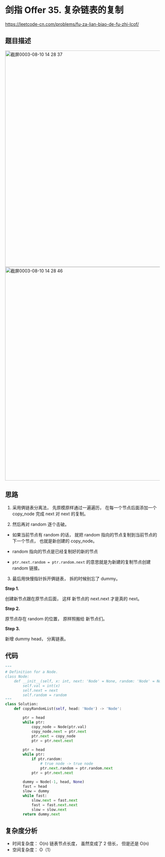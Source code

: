 剑指 Offer 35. 复杂链表的复制
====
https://leetcode-cn.com/problems/fu-za-lian-biao-de-fu-zhi-lcof/

## 题目描述
<img width="701" alt="截屏0003-08-10 14 28 37" src="https://user-images.githubusercontent.com/10908630/128813092-3781a522-6f6f-49f0-8d79-2192a4ad7f42.png">
<img width="692" alt="截屏0003-08-10 14 28 46" src="https://user-images.githubusercontent.com/10908630/128813102-cb767fc1-c379-4136-bb47-65f2483d9d9b.png">

## 思路

1. 采用俩链表分离法， 先原模原样通过一遍遍历， 在每一个节点后面添加一个 copy_node 完成 next 对 next 的复制。

2. 然后再对 random 逐个击破。

  - 如果当前节点有 random 的话， 就把 random 指向的节点复制到当前节点的下一个节点， 也就是新创建的 copy_node。

  - random 指向的节点是已经复制好的新的节点

  - `ptr.next.random = ptr.random.next` 的意思就是为新建的复制节点创建 random 链接。

3. 最后用快慢指针拆开俩链表， 拆的时候别忘了 dummy。

**Step 1.**

创建新节点跟在原节点后面， 这样 新节点的 next.next 才是真的 next。

**Step 2.**

原节点存在 random 的位置， 原样照搬给 新节点们。

**Step 3.**

新增 dummy head， 分离链表。

## 代码
```python
"""
# Definition for a Node.
class Node:
    def __init__(self, x: int, next: 'Node' = None, random: 'Node' = None):
        self.val = int(x)
        self.next = next
        self.random = random
"""
class Solution:
    def copyRandomList(self, head: 'Node') -> 'Node':

        ptr = head
        while ptr:
            copy_node = Node(ptr.val)
            copy_node.next = ptr.next
            ptr.next = copy_node
            ptr = ptr.next.next
        
        ptr = head
        while ptr:
            if ptr.random:
                # true node -> true node
                ptr.next.random = ptr.random.next
            ptr = ptr.next.next
        
        dummy = Node(-1, head, None)
        fast = head
        slow = dummy
        while fast:
            slow.next = fast.next
            fast = fast.next.next
            slow = slow.next
        return dummy.next

```
## 复杂度分析
- 时间复杂度： O(n) 链表节点长度， 虽然变成了 2 倍长， 但是还是 O(n)
- 空间复杂度： O（1）

